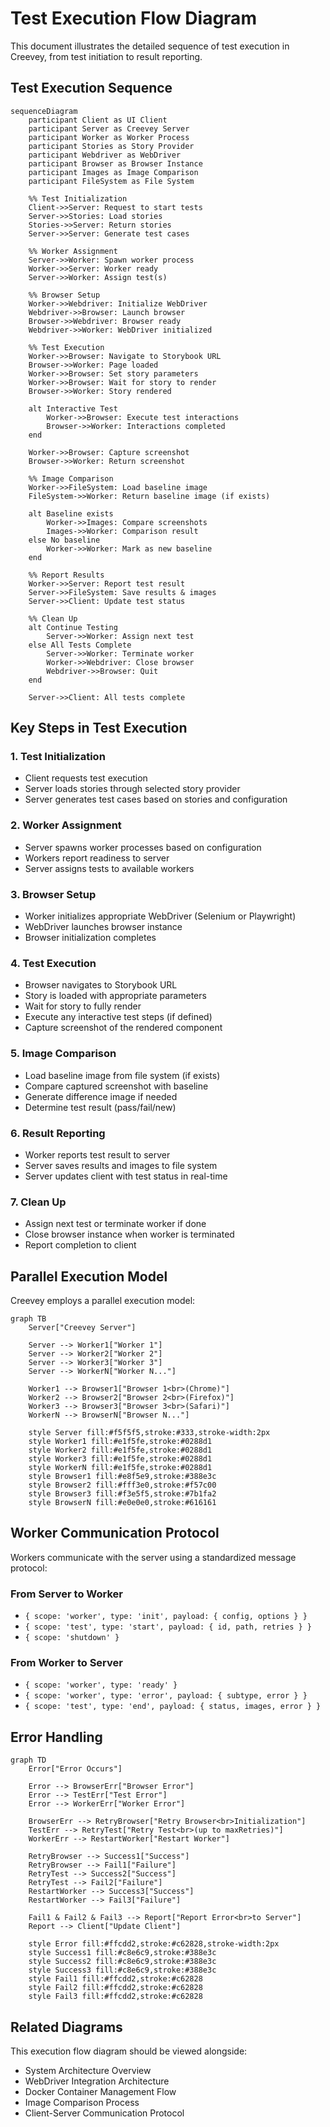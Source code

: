 # Test Execution Flow Diagram

This document illustrates the detailed sequence of test execution in Creevey, from test initiation to result reporting.

## Test Execution Sequence

```mermaid
sequenceDiagram
    participant Client as UI Client
    participant Server as Creevey Server
    participant Worker as Worker Process
    participant Stories as Story Provider
    participant Webdriver as WebDriver
    participant Browser as Browser Instance
    participant Images as Image Comparison
    participant FileSystem as File System

    %% Test Initialization
    Client->>Server: Request to start tests
    Server->>Stories: Load stories
    Stories->>Server: Return stories
    Server->>Server: Generate test cases

    %% Worker Assignment
    Server->>Worker: Spawn worker process
    Worker->>Server: Worker ready
    Server->>Worker: Assign test(s)

    %% Browser Setup
    Worker->>Webdriver: Initialize WebDriver
    Webdriver->>Browser: Launch browser
    Browser->>Webdriver: Browser ready
    Webdriver->>Worker: WebDriver initialized

    %% Test Execution
    Worker->>Browser: Navigate to Storybook URL
    Browser->>Worker: Page loaded
    Worker->>Browser: Set story parameters
    Worker->>Browser: Wait for story to render
    Browser->>Worker: Story rendered

    alt Interactive Test
        Worker->>Browser: Execute test interactions
        Browser->>Worker: Interactions completed
    end

    Worker->>Browser: Capture screenshot
    Browser->>Worker: Return screenshot

    %% Image Comparison
    Worker->>FileSystem: Load baseline image
    FileSystem->>Worker: Return baseline image (if exists)

    alt Baseline exists
        Worker->>Images: Compare screenshots
        Images->>Worker: Comparison result
    else No baseline
        Worker->>Worker: Mark as new baseline
    end

    %% Report Results
    Worker->>Server: Report test result
    Server->>FileSystem: Save results & images
    Server->>Client: Update test status

    %% Clean Up
    alt Continue Testing
        Server->>Worker: Assign next test
    else All Tests Complete
        Server->>Worker: Terminate worker
        Worker->>Webdriver: Close browser
        Webdriver->>Browser: Quit
    end

    Server->>Client: All tests complete
```

## Key Steps in Test Execution

### 1. Test Initialization

- Client requests test execution
- Server loads stories through selected story provider
- Server generates test cases based on stories and configuration

### 2. Worker Assignment

- Server spawns worker processes based on configuration
- Workers report readiness to server
- Server assigns tests to available workers

### 3. Browser Setup

- Worker initializes appropriate WebDriver (Selenium or Playwright)
- WebDriver launches browser instance
- Browser initialization completes

### 4. Test Execution

- Browser navigates to Storybook URL
- Story is loaded with appropriate parameters
- Wait for story to fully render
- Execute any interactive test steps (if defined)
- Capture screenshot of the rendered component

### 5. Image Comparison

- Load baseline image from file system (if exists)
- Compare captured screenshot with baseline
- Generate difference image if needed
- Determine test result (pass/fail/new)

### 6. Result Reporting

- Worker reports test result to server
- Server saves results and images to file system
- Server updates client with test status in real-time

### 7. Clean Up

- Assign next test or terminate worker if done
- Close browser instance when worker is terminated
- Report completion to client

## Parallel Execution Model

Creevey employs a parallel execution model:

```mermaid
graph TB
    Server["Creevey Server"]

    Server --> Worker1["Worker 1"]
    Server --> Worker2["Worker 2"]
    Server --> Worker3["Worker 3"]
    Server --> WorkerN["Worker N..."]

    Worker1 --> Browser1["Browser 1<br>(Chrome)"]
    Worker2 --> Browser2["Browser 2<br>(Firefox)"]
    Worker3 --> Browser3["Browser 3<br>(Safari)"]
    WorkerN --> BrowserN["Browser N..."]

    style Server fill:#f5f5f5,stroke:#333,stroke-width:2px
    style Worker1 fill:#e1f5fe,stroke:#0288d1
    style Worker2 fill:#e1f5fe,stroke:#0288d1
    style Worker3 fill:#e1f5fe,stroke:#0288d1
    style WorkerN fill:#e1f5fe,stroke:#0288d1
    style Browser1 fill:#e8f5e9,stroke:#388e3c
    style Browser2 fill:#fff3e0,stroke:#f57c00
    style Browser3 fill:#f3e5f5,stroke:#7b1fa2
    style BrowserN fill:#e0e0e0,stroke:#616161
```

## Worker Communication Protocol

Workers communicate with the server using a standardized message protocol:

### From Server to Worker

- `{ scope: 'worker', type: 'init', payload: { config, options } }`
- `{ scope: 'test', type: 'start', payload: { id, path, retries } }`
- `{ scope: 'shutdown' }`

### From Worker to Server

- `{ scope: 'worker', type: 'ready' }`
- `{ scope: 'worker', type: 'error', payload: { subtype, error } }`
- `{ scope: 'test', type: 'end', payload: { status, images, error } }`

## Error Handling

```mermaid
graph TD
    Error["Error Occurs"]

    Error --> BrowserErr["Browser Error"]
    Error --> TestErr["Test Error"]
    Error --> WorkerErr["Worker Error"]

    BrowserErr --> RetryBrowser["Retry Browser<br>Initialization"]
    TestErr --> RetryTest["Retry Test<br>(up to maxRetries)"]
    WorkerErr --> RestartWorker["Restart Worker"]

    RetryBrowser --> Success1["Success"]
    RetryBrowser --> Fail1["Failure"]
    RetryTest --> Success2["Success"]
    RetryTest --> Fail2["Failure"]
    RestartWorker --> Success3["Success"]
    RestartWorker --> Fail3["Failure"]

    Fail1 & Fail2 & Fail3 --> Report["Report Error<br>to Server"]
    Report --> Client["Update Client"]

    style Error fill:#ffcdd2,stroke:#c62828,stroke-width:2px
    style Success1 fill:#c8e6c9,stroke:#388e3c
    style Success2 fill:#c8e6c9,stroke:#388e3c
    style Success3 fill:#c8e6c9,stroke:#388e3c
    style Fail1 fill:#ffcdd2,stroke:#c62828
    style Fail2 fill:#ffcdd2,stroke:#c62828
    style Fail3 fill:#ffcdd2,stroke:#c62828
```

## Related Diagrams

This execution flow diagram should be viewed alongside:

- System Architecture Overview
- WebDriver Integration Architecture
- Docker Container Management Flow
- Image Comparison Process
- Client-Server Communication Protocol
